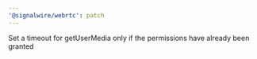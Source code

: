 ```yaml
---
'@signalwire/webrtc': patch
---
```


Set a timeout for getUserMedia only if the permissions have already been granted
